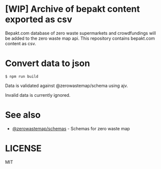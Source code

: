 # [WIP] Archive of bepakt content exported as csv

Bepakt.com database of zero waste supermarkets and crowdfundings will be added to the zero waste map api.
This repository contains bepakt.com content as csv.

# Convert data to json

    $ npm run build

Data is validated against @zerowastemap/schema using ajv.

Invalid data is currently ignored.

# See also

- [@zerowastemap/schemas](https://github.com/zerowastemap/schemas) - Schemas for zero waste map

# LICENSE

MIT
